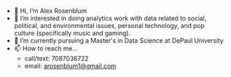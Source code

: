 - 👋 Hi, I’m Alex Rosenblum
- 👀 I’m interested in doing analytics work with data related to social, political, and environmental issues, personal technology, and pop culture (specifically music and gaming).
- 🌱 I’m currently pursuing a Master's in Data Science at DePaul University
- 📫 How to reach me...
  - call/text: 7087036722
  - email: arosenblum1@gmail.com

<!---
arosenblum1/arosenblum1 is a ✨ special ✨ repository because its `README.md` (this file) appears on your GitHub profile.
You can click the Preview link to take a look at your changes.
--->
